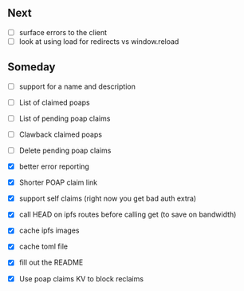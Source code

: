 ## Next
- [ ] surface errors to the client
- [ ] look at using load for redirects vs window.reload

## Someday
- [ ] support for a name and description
- [ ] List of claimed poaps
- [ ] List of pending poap claims
- [ ] Clawback claimed poaps
- [ ] Delete pending poap claims

- [x] better error reporting
- [x] Shorter POAP claim link
- [x] support self claims (right now you get bad auth extra)
- [x] call HEAD on ipfs routes before calling get (to save on bandwidth)
- [x] cache ipfs images
- [x] cache toml file
- [x] fill out the README
- [x] Use poap claims KV to block reclaims